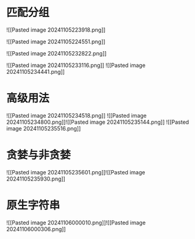 # 匹配分组
![[Pasted image 20241105223918.png]]

![[Pasted image 20241105224551.png]]

![[Pasted image 20241105232822.png]]

![[Pasted image 20241105233116.png]]
![[Pasted image 20241105234441.png]]




# 高级用法
![[Pasted image 20241105234518.png]]
![[Pasted image 20241105234800.png]]![[Pasted image 20241105235144.png]]
![[Pasted image 20241105235516.png]]





# 贪婪与非贪婪
![[Pasted image 20241105235601.png]]![[Pasted image 20241105235930.png]]





# 原生字符串
![[Pasted image 20241106000010.png]]![[Pasted image 20241106000306.png]]